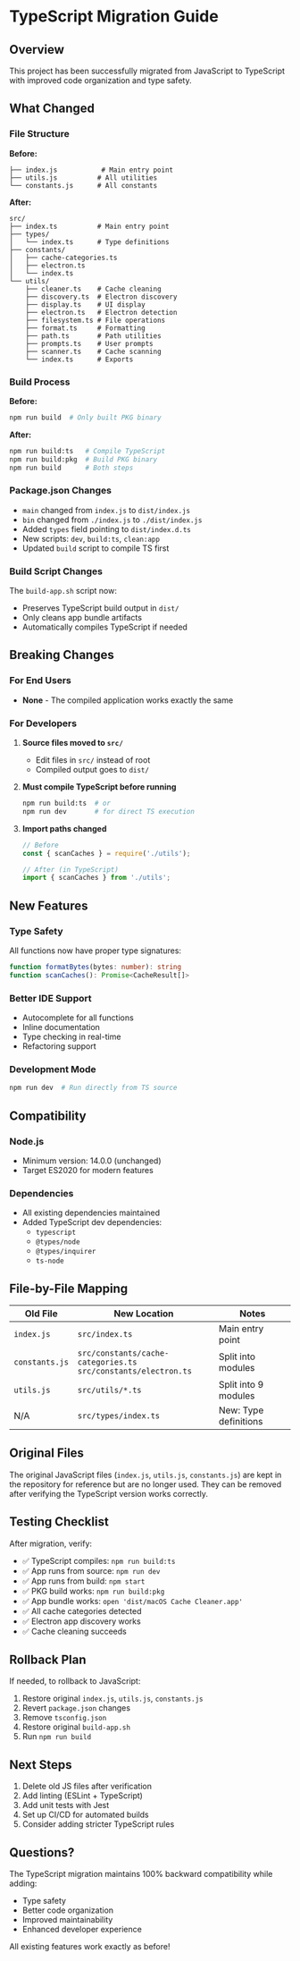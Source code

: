 # TypeScript Migration Guide

## Overview

This project has been successfully migrated from JavaScript to TypeScript with improved code organization and type safety.

## What Changed

### File Structure

**Before:**
```
├── index.js           # Main entry point
├── utils.js          # All utilities
└── constants.js      # All constants
```

**After:**
```
src/
├── index.ts          # Main entry point
├── types/
│   └── index.ts      # Type definitions
├── constants/
│   ├── cache-categories.ts
│   ├── electron.ts
│   └── index.ts
└── utils/
    ├── cleaner.ts    # Cache cleaning
    ├── discovery.ts  # Electron discovery
    ├── display.ts    # UI display
    ├── electron.ts   # Electron detection
    ├── filesystem.ts # File operations
    ├── format.ts     # Formatting
    ├── path.ts       # Path utilities
    ├── prompts.ts    # User prompts
    ├── scanner.ts    # Cache scanning
    └── index.ts      # Exports
```

### Build Process

**Before:**
```bash
npm run build  # Only built PKG binary
```

**After:**
```bash
npm run build:ts   # Compile TypeScript
npm run build:pkg  # Build PKG binary
npm run build      # Both steps
```

### Package.json Changes

- `main` changed from `index.js` to `dist/index.js`
- `bin` changed from `./index.js` to `./dist/index.js`
- Added `types` field pointing to `dist/index.d.ts`
- New scripts: `dev`, `build:ts`, `clean:app`
- Updated `build` script to compile TS first

### Build Script Changes

The `build-app.sh` script now:
- Preserves TypeScript build output in `dist/`
- Only cleans app bundle artifacts
- Automatically compiles TypeScript if needed

## Breaking Changes

### For End Users
- **None** - The compiled application works exactly the same

### For Developers

1. **Source files moved to `src/`**
   - Edit files in `src/` instead of root
   - Compiled output goes to `dist/`

2. **Must compile TypeScript before running**
   ```bash
   npm run build:ts  # or
   npm run dev       # for direct TS execution
   ```

3. **Import paths changed**
   ```javascript
   // Before
   const { scanCaches } = require('./utils');

   // After (in TypeScript)
   import { scanCaches } from './utils';
   ```

## New Features

### Type Safety
All functions now have proper type signatures:
```typescript
function formatBytes(bytes: number): string
function scanCaches(): Promise<CacheResult[]>
```

### Better IDE Support
- Autocomplete for all functions
- Inline documentation
- Type checking in real-time
- Refactoring support

### Development Mode
```bash
npm run dev  # Run directly from TS source
```

## Compatibility

### Node.js
- Minimum version: 14.0.0 (unchanged)
- Target ES2020 for modern features

### Dependencies
- All existing dependencies maintained
- Added TypeScript dev dependencies:
  - `typescript`
  - `@types/node`
  - `@types/inquirer`
  - `ts-node`

## File-by-File Mapping

| Old File | New Location | Notes |
|----------|-------------|-------|
| `index.js` | `src/index.ts` | Main entry point |
| `constants.js` | `src/constants/cache-categories.ts`<br>`src/constants/electron.ts` | Split into modules |
| `utils.js` | `src/utils/*.ts` | Split into 9 modules |
| N/A | `src/types/index.ts` | New: Type definitions |

## Original Files

The original JavaScript files (`index.js`, `utils.js`, `constants.js`) are kept in the repository for reference but are no longer used. They can be removed after verifying the TypeScript version works correctly.

## Testing Checklist

After migration, verify:
- ✅ TypeScript compiles: `npm run build:ts`
- ✅ App runs from source: `npm run dev`
- ✅ App runs from build: `npm start`
- ✅ PKG build works: `npm run build:pkg`
- ✅ App bundle works: `open 'dist/macOS Cache Cleaner.app'`
- ✅ All cache categories detected
- ✅ Electron app discovery works
- ✅ Cache cleaning succeeds

## Rollback Plan

If needed, to rollback to JavaScript:
1. Restore original `index.js`, `utils.js`, `constants.js`
2. Revert `package.json` changes
3. Remove `tsconfig.json`
4. Restore original `build-app.sh`
5. Run `npm run build`

## Next Steps

1. Delete old JS files after verification
2. Add linting (ESLint + TypeScript)
3. Add unit tests with Jest
4. Set up CI/CD for automated builds
5. Consider adding stricter TypeScript rules

## Questions?

The TypeScript migration maintains 100% backward compatibility while adding:
- Type safety
- Better code organization
- Improved maintainability
- Enhanced developer experience

All existing features work exactly as before!
